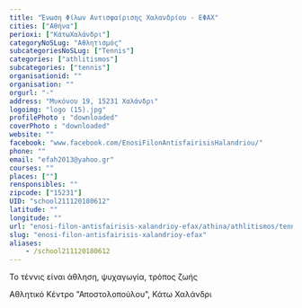 ```yaml
---
title: "Ένωση Φίλων Αντισφαίρισης Χαλανδρίου - ΕΦΑΧ"
cities: ["Αθήνα"]
perioxi: ["ΚάτωΧαλάνδρι"]
categoryNoSLug: "Αθλητισμός"
subcategoriesNoSLug: ["Tennis"]
categories: ["athlitismos"]
subcategories: ["tennis"]
organisationid: ""
organisation: ""
orgurl: "-"
address: "Μυκόνου 19, 15231 Χαλάνδρι"
logoimg: "logo (15).jpg"
profilePhoto : "downloaded"
coverPhoto : "downloaded"
website: ""
facebook: "www.facebook.com/EnosiFilonAntisfairisisHalandriou/"
phone: ""
email: "efah2013@yahoo.gr"
courses: ""
places: [""]
rensponsibles: ""
zipcode: ["15231"]
UID: "school211120180612"
latitude: ""
longitude: ""
url: "enosi-filon-antisfairisis-xalandrioy-efax/athina/athlitismos/tennis"
slug: "enosi-filon-antisfairisis-xalandrioy-efax"
aliases:
    - /school211120180612
---
```



Το τέννις είναι άθληση, ψυχαγωγία, τρόπος ζωής

Αθλητικό Κέντρο &quot;Αποστολοπούλου&quot;, Κάτω Χαλάνδρι